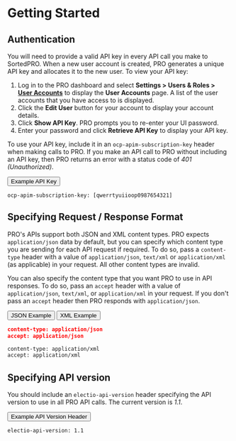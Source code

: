 # Getting Started

## Authentication

You will need to provide a valid API key in every API call you make to SortedPRO. When a new user account is created, PRO generates a unique API key and allocates it to the new user. To view your API key:

1. Log in to the PRO dashboard and select **Settings > Users & Roles > [User Accounts](https://www.electioapp.com/Company/UserAccounts)** to display the **User Accounts** page. A list of the user accounts that you have access to is displayed.
2. Click the **Edit User** button for your account to display your account details.
3. Click **Show API Key**. PRO prompts you to re-enter your UI password.
4. Enter your password and click **Retrieve API Key** to display your API key.

To use your API key, include it in an `ocp-apim-subscription-key` header when making calls to PRO. If you make an API call to PRO without including an API key, then PRO returns an error with a status code of _401 (Unauthorized)_.

<div class="tab">
    <button class="staticTabButton">Example API Key</button>
</div>
<div id="apikeyexample" class="staticTabContent">

```
ocp-apim-subscription-key: [qwerrtyuiioop0987654321]
```

</div>

## Specifying Request / Response Format

PRO's APIs support both JSON and XML content types. PRO expects `application/json` data by default, but you can specify which content type you are sending for each API request if required. To do so, pass a `content-type` header with a value of `application/json`, `text/xml` or `application/xml` (as applicable) in your request. All other content types are invalid.

You can also specify the content type that you want PRO to use in API responses. To do so, pass an `accept` header with a value of `application/json`, `text/xml`, or `application/xml` in your request. If you don't pass an `accept` header then PRO responds with `application/json`.

<div class="tab">
    <button class="requestTabLinks" onclick="openRequestTab(event, 'json')" id="defaultRequest">JSON Example</button>
    <button class="requestTabLinks" onclick="openRequestTab(event, 'xml')">XML Example</button>
</div>

<div id="json"  class="requestTabContent">

```json
content-type: application/json
accept: application/json
```

</div>

<div id="xml"  class="requestTabContent">

```xml
content-type: application/xml
accept: application/xml
```

</div>

## Specifying API version

You should include an `electio-api-version` header specifying the API version to use in all PRO API calls. The current version is _1.1_.

<div class="tab">
    <button class="staticTabButton">Example API Version Header</button>
</div>
<div id="apikeyexample" class="staticTabContent">

```
electio-api-version: 1.1
```

</div>

<script src="../../scripts/requesttabs.js"></script>
<script src="../../scripts/copy.js"></script>
